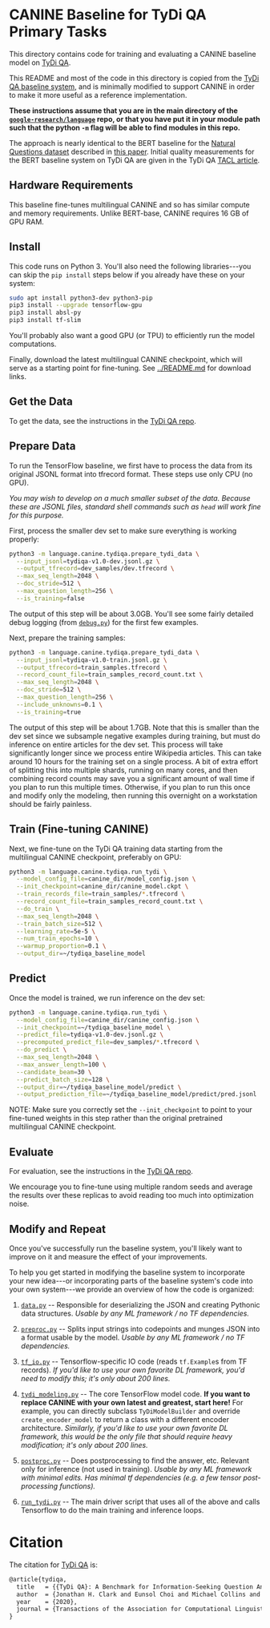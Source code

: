 # CANINE Baseline for TyDi QA Primary Tasks

This directory contains code for training and evaluating a CANINE baseline model
on [TyDi QA](https://ai.google.com/research/tydiqa).

This README and most of the code in this directory is copied from the
[TyDi QA baseline system](https://github.com/google-research-datasets/tydiqa/tree/master/baseline),
and is minimally modified to support CANINE in order to make it more useful as a
reference implementation.

**These instructions assume that you are in the main directory of the
[`google-research/language`](https://github.com/google-research/language)
repo, or that you have put it in your module path such that the python `-m` flag
will be able to find modules in this repo.**

The approach is nearly identical to the BERT baseline for the
[Natural Questions dataset](https://www.aclweb.org/anthology/Q19-1026.pdf)
described in [this paper](https://arxiv.org/abs/1901.08634). Initial
quality measurements for the BERT baseline system on TyDi QA are given in the
TyDi QA [TACL article](https://www.aclweb.org/anthology/2020.tacl-1.30/).

## Hardware Requirements

This baseline fine-tunes multilingual CANINE and so has similar compute and
memory requirements. Unlike BERT-base, CANINE requires 16 GB of GPU RAM.

## Install

This code runs on Python 3. You'll also need the following libraries---you can
skip the `pip install` steps below if you already have these on your system:

```sh
sudo apt install python3-dev python3-pip
pip3 install --upgrade tensorflow-gpu
pip3 install absl-py
pip3 install tf-slim
```

You'll probably also want a good GPU (or TPU) to efficiently run the model
computations.

Finally, download the latest multilingual CANINE checkpoint, which will serve as
a starting point for fine-tuning. See [../README.md](../README.md#checkpoints)
for download links.

## Get the Data

To get the data, see the instructions in the
[TyDi QA repo](https://github.com/google-research-datasets/tydiqa#download-the-dataset).

## Prepare Data

To run the TensorFlow baseline, we first have to process the data from its
original JSONL format into tfrecord format. These steps use only CPU (no GPU).

*You may wish to develop on a much smaller subset of the data. Because these are
JSONL files, standard shell commands such as `head` will work fine for this
purpose.*

First, process the smaller dev set to make sure everything is working properly:

```sh
python3 -m language.canine.tydiqa.prepare_tydi_data \
  --input_jsonl=tydiqa-v1.0-dev.jsonl.gz \
  --output_tfrecord=dev_samples/dev.tfrecord \
  --max_seq_length=2048 \
  --doc_stride=512 \
  --max_question_length=256 \
  --is_training=false
```

The output of this step will be about 3.0GB. You'll see some fairly detailed
debug logging (from [`debug.py`](debug.py)) for the first few examples.

Next, prepare the training samples:

```sh
python3 -m language.canine.tydiqa.prepare_tydi_data \
  --input_jsonl=tydiqa-v1.0-train.jsonl.gz \
  --output_tfrecord=train_samples.tfrecord \
  --record_count_file=train_samples_record_count.txt \
  --max_seq_length=2048 \
  --doc_stride=512 \
  --max_question_length=256 \
  --include_unknowns=0.1 \
  --is_training=true
```

The output of this step will be about 1.7GB. Note that this is smaller than the
dev set since we subsample negative examples during training, but must do
inference on entire articles for the dev set. This process will take
significantly longer since we process entire Wikipedia articles. This can take
around 10 hours for the training set on a single process. A bit of extra effort
of splitting this into multiple shards, running on many cores, and then
combining record counts may save you a significant amount of wall time if you
plan to run this multiple times. Otherwise, if you plan to run this once and
modify only the modeling, then running this overnight on a workstation should be
fairly painless.

## Train (Fine-tuning CANINE)

Next, we fine-tune on the TyDi QA training data starting from the multilingual
CANINE checkpoint, preferably on GPU:

```sh
python3 -m language.canine.tydiqa.run_tydi \
  --model_config_file=canine_dir/model_config.json \
  --init_checkpoint=canine_dir/canine_model.ckpt \
  --train_records_file=train_samples/*.tfrecord \
  --record_count_file=train_samples_record_count.txt \
  --do_train \
  --max_seq_length=2048 \
  --train_batch_size=512 \
  --learning_rate=5e-5 \
  --num_train_epochs=10 \
  --warmup_proportion=0.1 \
  --output_dir=~/tydiqa_baseline_model
```

## Predict

Once the model is trained, we run inference on the dev set:

```sh
python3 -m language.canine.tydiqa.run_tydi \
  --model_config_file=canine_dir/canine_config.json \
  --init_checkpoint=~/tydiqa_baseline_model \
  --predict_file=tydiqa-v1.0-dev.jsonl.gz \
  --precomputed_predict_file=dev_samples/*.tfrecord \
  --do_predict \
  --max_seq_length=2048 \
  --max_answer_length=100 \
  --candidate_beam=30 \
  --predict_batch_size=128 \
  --output_dir=~/tydiqa_baseline_model/predict \
  --output_prediction_file=~/tydiqa_baseline_model/predict/pred.jsonl
```

NOTE: Make sure you correctly set the `--init_checkpoint` to point to your
fine-tuned weights in this step rather than the original pretrained multilingual
CANINE checkpoint.

## Evaluate

For evaluation, see the instructions in the
[TyDi QA repo](https://github.com/google-research-datasets/tydiqa#evaluation).

We encourage you to fine-tune using multiple random seeds and average the
results over these replicas to avoid reading too much into optimization noise.

## Modify and Repeat

Once you've successfully run the baseline system, you'll likely want to improve
on it and measure the effect of your improvements.

To help you get started in modifying the baseline system to incorporate your new
idea---or incorporating parts of the baseline system's code into your own
system---we provide an overview of how the code is organized:

1.  [`data.py`](data.py) -- Responsible for deserializing the JSON and creating
    Pythonic data structures. *Usable by any ML framework / no TF dependencies.*

2.  [`preproc.py`](preproc.py) -- Splits input strings into codepoints and
    munges JSON into a format usable by the model. *Usable by any ML framework /
    no TF dependencies.*

3.  [`tf_io.py`](tf_io.py) -- Tensorflow-specific IO code (reads `tf.Example`s
    from TF records). *If you'd like to use your own favorite DL framework,
    you'd need to modify this; it's only about 200 lines.*

4.  [`tydi_modeling.py`](tydi_modeling.py) -- The core TensorFlow model code.
    **If you want to replace CANINE with your own latest and greatest, start
    here!** For example, you can directly subclass `TyDiModelBuilder` and
    override `create_encoder_model` to return a class with a different encoder
    architecture. *Similarly, if you'd like to use your own favorite DL
    framework, this would be the only file that should require heavy
    modification; it's only about 200 lines.*

5.  [`postproc.py`](postproc.py) -- Does postprocessing to find the answer, etc.
    Relevant only for inference (not used in training). *Usable by any ML
    framework with minimal edits. Has minimal tf dependencies (e.g. a few tensor
    post-processing functions).*

6.  [`run_tydi.py`](run_tydi.py) -- The main driver script that uses all of the
    above and calls Tensorflow to do the main training and inference loops.

# Citation

The citation for [TyDi QA](https://www.aclweb.org/anthology/2020.tacl-1.30/) is:

```tex
@article{tydiqa,
  title   = {{TyDi QA}: A Benchmark for Information-Seeking Question Answering in Typologically Diverse Languages},
  author  = {Jonathan H. Clark and Eunsol Choi and Michael Collins and Dan Garrette and Tom Kwiatkowski and Vitaly Nikolaev and Jennimaria Palomaki}
  year    = {2020},
  journal = {Transactions of the Association for Computational Linguistics}
}
```
